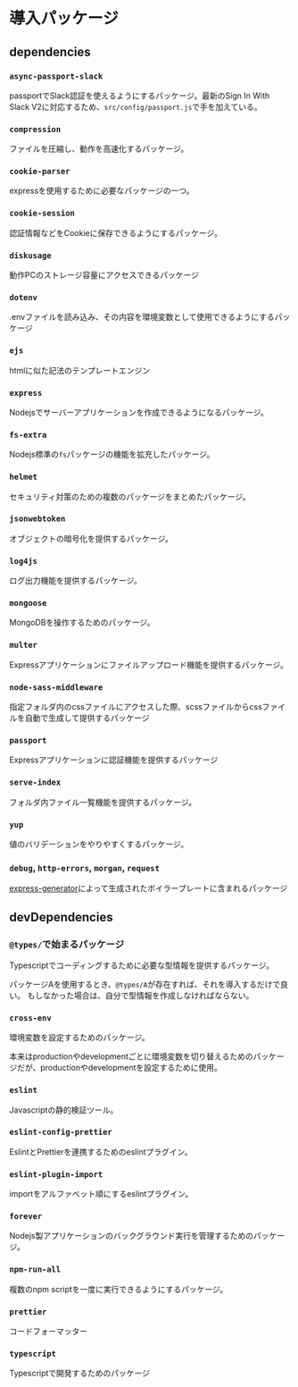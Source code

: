 # 導入パッケージ

## dependencies

### `async-passport-slack`

passportでSlack認証を使えるようにするパッケージ。最新のSign In With Slack V2に対応するため、`src/config/passport.js`で手を加えている。

### `compression`

ファイルを圧縮し、動作を高速化するパッケージ。

### `cookie-parser`

expressを使用するために必要なパッケージの一つ。

### `cookie-session`

認証情報などをCookieに保存できるようにするパッケージ。

### `diskusage`

動作PCのストレージ容量にアクセスできるパッケージ

### `dotenv`

.envファイルを読み込み、その内容を環境変数として使用できるようにするパッケージ

### `ejs`

htmlに似た記法のテンプレートエンジン

### `express`

Nodejsでサーバーアプリケーションを作成できるようになるパッケージ。

### `fs-extra`

Nodejs標準の`fs`パッケージの機能を拡充したパッケージ。

### `helmet`

セキュリティ対策のための複数のパッケージをまとめたパッケージ。

### `jsonwebtoken`

オブジェクトの暗号化を提供するパッケージ。

### `log4js`

ログ出力機能を提供するパッケージ。

### `mongoose`

MongoDBを操作するためのパッケージ。

### `multer`

Expressアプリケーションにファイルアップロード機能を提供するパッケージ。

### `node-sass-middleware`

指定フォルダ内のcssファイルにアクセスした際、scssファイルからcssファイルを自動で生成して提供するパッケージ

### `passport`

Expressアプリケーションに認証機能を提供するパッケージ

### `serve-index`

フォルダ内ファイル一覧機能を提供するパッケージ。

### `yup`

値のバリデーションをやりやすくするパッケージ。

### `debug`, `http-errors`, `morgan`, `request`

[express-generator](https://www.npmjs.com/package/express-generator)によって生成されたボイラープレートに含まれるパッケージ

## devDependencies

### `@types/`で始まるパッケージ

Typescriptでコーディングするために必要な型情報を提供するパッケージ。

パッケージAを使用するとき、`@types/A`が存在すれば、それを導入するだけで良い。
もしなかった場合は、自分で型情報を作成しなければならない。

### `cross-env`

環境変数を設定するためのパッケージ。

本来はproductionやdevelopmentごとに環境変数を切り替えるためのパッケージだが、productionやdevelopmentを設定するために使用。

### `eslint`

Javascriptの静的検証ツール。

### `eslint-config-prettier`

EslintとPrettierを連携するためのeslintプラグイン。

### `eslint-plugin-import`

importをアルファベット順にするeslintプラグイン。

### `forever`

Nodejs製アプリケーションのバックグラウンド実行を管理するためのパッケージ。

### `npm-run-all`

複数のnpm scriptを一度に実行できるようにするパッケージ。

### `prettier`

コードフォーマッター

### `typescript`

Typescriptで開発するためのパッケージ
